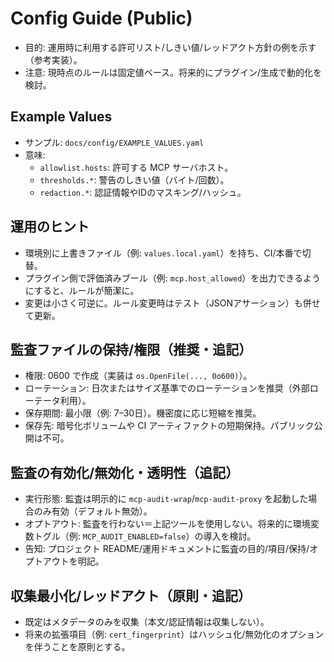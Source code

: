 # Config Guide (Public)

- 目的: 運用時に利用する許可リスト/しきい値/レッドアクト方針の例を示す（参考実装）。
- 注意: 現時点のルールは固定値ベース。将来的にプラグイン/生成で動的化を検討。

## Example Values

- サンプル: `docs/config/EXAMPLE_VALUES.yaml`
- 意味:
  - `allowlist.hosts`: 許可する MCP サーバホスト。
  - `thresholds.*`: 警告のしきい値（バイト/回数）。
  - `redaction.*`: 認証情報やIDのマスキング/ハッシュ。

## 運用のヒント

- 環境別に上書きファイル（例: `values.local.yaml`）を持ち、CI/本番で切替。
- プラグイン側で評価済みブール（例: `mcp.host_allowed`）を出力できるようにすると、ルールが簡潔に。
- 変更は小さく可逆に。ルール変更時はテスト（JSONアサーション）も併せて更新。

## 監査ファイルの保持/権限（推奨・追記）

- 権限: 0600 で作成（実装は `os.OpenFile(..., 0o600)`）。
- ローテーション: 日次またはサイズ基準でのローテーションを推奨（外部ローテータ利用）。
- 保存期間: 最小限（例: 7–30日）。機密度に応じ短縮を推奨。
- 保存先: 暗号化ボリュームや CI アーティファクトの短期保持。パブリック公開は不可。

## 監査の有効化/無効化・透明性（追記）

- 実行形態: 監査は明示的に `mcp-audit-wrap`/`mcp-audit-proxy` を起動した場合のみ有効（デフォルト無効）。
- オプトアウト: 監査を行わない＝上記ツールを使用しない。将来的に環境変数トグル（例: `MCP_AUDIT_ENABLED=false`）の導入を検討。
- 告知: プロジェクト README/運用ドキュメントに監査の目的/項目/保持/オプトアウトを明記。

## 収集最小化/レッドアクト（原則・追記）

- 既定はメタデータのみを収集（本文/認証情報は収集しない）。
- 将来の拡張項目（例: `cert_fingerprint`）はハッシュ化/無効化のオプションを伴うことを原則とする。
